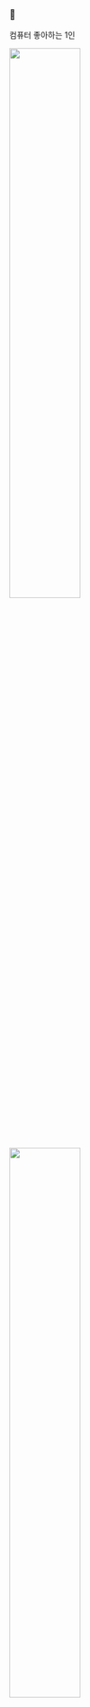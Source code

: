 <meta name="viewport" content="width=device-width, initial-scale=1">
<link rel="stylesheet" href="./main.css">
<div class="left">
  <h3> 🐹 <br></h3>
  <div class="about">
    <span class="circle"></span>
    <p class="fs-14"> 컴퓨터 좋아하는 1인 </p>
    <div class="hr"></div>
  </div>
</div>
<div class="right">
  <img width="50%" src="https://github-readme-stats.vercel.app/api?username=euijinbang&theme=material-palenight" />
  <img width="50%"
    src="https://github-readme-stats.vercel.app/api/top-langs/?username=euijinbang&layout=compact&hide=javascript&theme=material-palenight" />
</div>
<!-- <a href="https://hits.seeyoufarm.com">
  <img
    src="https://hits.seeyoufarm.com/api/count/incr/badge.svg?url=https%3A%2F%2Fgithub.com%2Feuijinbang&count_bg=%2379C83D&title_bg=%23555555&icon=&icon_color=%23E7E7E7&title=hits&edge_flat=false" />
</a>
 -->
[![Hits](https://hits.seeyoufarm.com/api/count/incr/badge.svg?url=https%3A%2F%2Fgithub.com%2Fgjbae1212%2Fhit-counter&count_bg=%23AC5DAB&title_bg=%23555555&icon=&icon_color=%23E7E7E7&title=hits&edge_flat=false)](https://hits.seeyoufarm.com)
